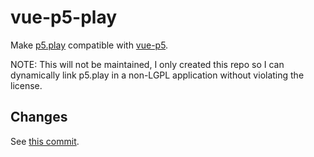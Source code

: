 # vue-p5-play
Make [p5.play](https://github.com/molleindustria/p5.play) compatible with [vue-p5](https://github.com/Kinrany/vue-p5).

NOTE: This will not be maintained, I only created this repo so I can dynamically link p5.play in a non-LGPL application without violating the license.

## Changes
See [this commit](https://github.com/uber1337mate/vue-p5-play/commit/e164c343549b170c0d3aebb1177fbeef9ecbdf49).
